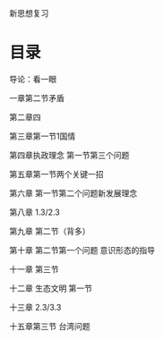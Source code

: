 新思想复习

# 目录

导论：看一眼

一章第二节矛盾

第二章四

第三章第一节1国情

第四章执政理念 第一节第三个问题

第五章第一节两个关键一招

第六章  第一节第二个问题新发展理念

第八章 1.3/2.3

第九章 第二节（背多）

第十章 第二节第一个问题 意识形态的指导

十一章 第三节

十二章 生态文明  第一节 

十三章 2.3/3.3

十五章第三节 台湾问题



